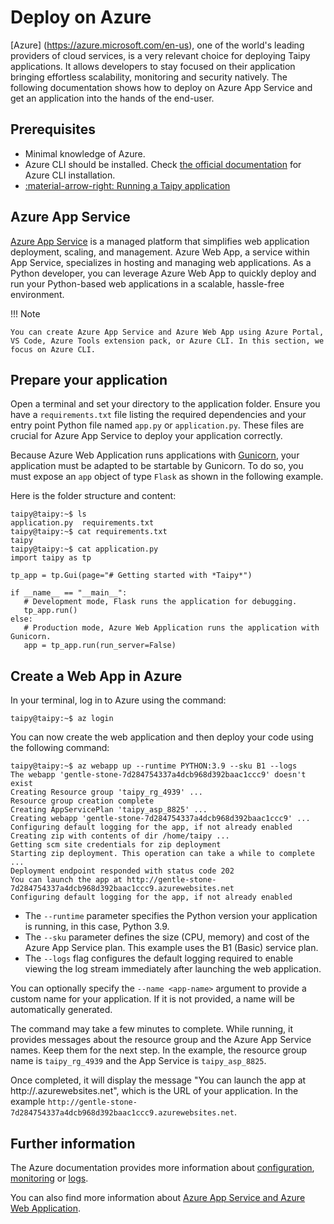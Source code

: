 # Deploy on Azure

[Azure] (https://azure.microsoft.com/en-us), one of the world's leading providers of cloud services, is a very relevant choice for deploying Taipy applications. It allows developers to stay focused on their application bringing effortless scalability, monitoring and security natively. The following documentation shows how to deploy on Azure App Service and get an application into the hands of the end-user.

## Prerequisites

- Minimal knowledge of Azure.
- Azure CLI should be installed. Check [the official documentation](https://learn.microsoft.com/en-us/cli/azure/install-azure-cli) for Azure CLI installation.
- [:material-arrow-right: Running a Taipy application](../run/index.md)


## Azure App Service

[Azure App Service](https://learn.microsoft.com/en-us/azure/app-service/) is a managed platform that simplifies web application deployment, scaling, and management. Azure Web App, a service within App Service, specializes in hosting and managing web applications. As a Python developer, you can leverage Azure Web App to quickly deploy and run your Python-based web applications in a scalable, hassle-free environment.

!!! Note

    You can create Azure App Service and Azure Web App using Azure Portal, VS Code, Azure Tools extension pack, or Azure CLI. In this section, we focus on Azure CLI.

## Prepare your application

Open a terminal and set your directory to the application folder. Ensure you have a `requirements.txt` file listing the required dependencies and your entry point Python file named `app.py` or `application.py`. These files are crucial for Azure App Service to deploy your application correctly.

Because Azure Web Application runs applications with [Gunicorn](https://gunicorn.org/), your application must be adapted to be startable by Gunicorn. To do so, you must expose an `app` object of type `Flask` as shown in the following example.

Here is the folder structure and content:
```shell
taipy@taipy:~$ ls
application.py  requirements.txt
taipy@taipy:~$ cat requirements.txt
taipy
taipy@taipy:~$ cat application.py
import taipy as tp

tp_app = tp.Gui(page="# Getting started with *Taipy*")

if __name__ == "__main__":
   # Development mode, Flask runs the application for debugging.
   tp_app.run()
else:
   # Production mode, Azure Web Application runs the application with Gunicorn.
   app = tp_app.run(run_server=False)
```

## Create a Web App in Azure

In your terminal, log in to Azure using the command:
```shell
taipy@taipy:~$ az login
```

You can now create the web application and then deploy your code using the following command:
```shell
taipy@taipy:~$ az webapp up --runtime PYTHON:3.9 --sku B1 --logs
The webapp 'gentle-stone-7d284754337a4dcb968d392baac1ccc9' doesn't exist
Creating Resource group 'taipy_rg_4939' ...
Resource group creation complete
Creating AppServicePlan 'taipy_asp_8825' ...
Creating webapp 'gentle-stone-7d284754337a4dcb968d392baac1ccc9' ...
Configuring default logging for the app, if not already enabled
Creating zip with contents of dir /home/taipy ...
Getting scm site credentials for zip deployment
Starting zip deployment. This operation can take a while to complete ...
Deployment endpoint responded with status code 202
You can launch the app at http://gentle-stone-7d284754337a4dcb968d392baac1ccc9.azurewebsites.net
Configuring default logging for the app, if not already enabled
```

- The `--runtime` parameter specifies the Python version your application is running, in this case, Python 3.9.
- The `--sku` parameter defines the size (CPU, memory) and cost of the Azure App Service plan. This example uses the B1 (Basic) service plan.
- The `--logs` flag configures the default logging required to enable viewing the log stream immediately after launching the web application.

You can optionally specify the `--name <app-name>` argument to provide a custom name for your application. If it is not provided, a name will be automatically generated.

The command may take a few minutes to complete. While running, it provides messages about the resource group and the Azure App Service names. Keep them for the next step. In the example, the resource group name is `taipy_rg_4939` and the App Service is `taipy_asp_8825`.

Once completed, it will display the message "You can launch the app at http://<application-name>.azurewebsites.net", which is the URL of your application. In the example `http://gentle-stone-7d284754337a4dcb968d392baac1ccc9.azurewebsites.net`.

## Further information

The Azure documentation provides more information about [configuration](https://learn.microsoft.com/en-us/azure/app-service/configure-language-python), [monitoring](https://learn.microsoft.com/en-us/azure/app-service/overview-monitoring) or [logs](https://learn.microsoft.com/en-us/azure/app-service/troubleshoot-diagnostic-logs#enable-application-logging-linuxcontainer).

You can also find more information about [Azure App Service and Azure Web Application](https://learn.microsoft.com/en-us/azure/app-service/overview-hosting-plans).
